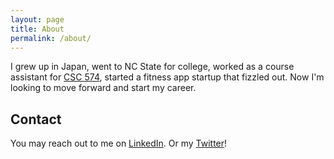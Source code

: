 ```yaml
---
layout: page
title: About
permalink: /about/
---
```


I grew up in Japan, went to NC State for college, worked as a course assistant for [CSC 574](enck.org),
started a fitness app startup that fizzled out. Now I'm looking to move forward and start my career.

## Contact
You may reach out to me on [LinkedIn](https://www.linkedin.com/in/kdbeall/).
Or my [Twitter](https://twitter.com/kdbeall)!
